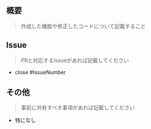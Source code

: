 ## 概要
> 作成した機能や修正したコードについて記載すること

## Issue
> PRと対応するIssueがあれば記載してください
- close #IssueNumber

## その他
> 事前に共有すべき事項があれば記載してください
- 特になし